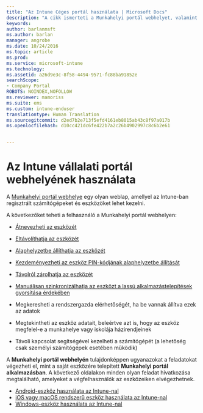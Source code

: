 ```yaml
---
title: "Az Intune Céges portál használata | Microsoft Docs"
description: "A cikk ismerteti a Munkahelyi portál webhelyet, valamint hivatkozásokat biztosít a webhelyen keresztül elvégezhető feladatok lépéseivel kapcsolatban"
keywords: 
author: barlanmsft
ms.author: barlan
manager: angrobe
ms.date: 10/24/2016
ms.topic: article
ms.prod: 
ms.service: microsoft-intune
ms.technology: 
ms.assetid: a26d9e3c-8f58-4494-9571-fc88ba91852e
searchScope:
- Company Portal
ROBOTS: NOINDEX,NOFOLLOW
ms.reviewer: mamoriss
ms.suite: ems
ms.custom: intune-enduser
translationtype: Human Translation
ms.sourcegitcommit: d2ed7b2e713f5efd4161eb8015ab43c8f97a017b
ms.openlocfilehash: d10cc421dc6fe422b7a2c26b4902997c8c6b2e61


---
```


# <a name="using-the-intune-company-portal-website"></a>Az Intune vállalati portál webhelyének használata
A [Munkahelyi portál webhelye](http://portal.manage.microsoft.com) egy olyan weblap, amellyel az Intune-ban regisztrált számítógépeket és eszközöket lehet kezelni.

A következőket teheti a felhasználó a Munkahelyi portál webhelyen:

-   [Átnevezheti az eszközét](rename-your-device-cpwebsite.md)

-   [Eltávolíthatja az eszközét](remove-your-device-cpwebsite.md)

-   [Alaphelyzetbe állíthatja az eszközét](reset-your-device-cpwebsite.md)

-   [Kezdeményezheti az eszköz PIN-kódjának alaphelyzetbe állítását](reset-your-passcode-cpwebsite.md)

-   [Távolról zárolhatja az eszközét](remote-lock-your-device-cpwebsite.md)

-    [Manuálisan szinkronizálhatja az eszközt a lassú alkalmazástelepítések gyorsítása érdekében](sync-your-device-manually-cpwebsite.md)

-   Megkeresheti a rendszergazda elérhetőségét, ha be vannak állítva ezek az adatok

-   Megtekintheti az eszköz adatait, beleértve azt is, hogy az eszköz megfelel-e a munkahelye vagy iskolája házirendjeinek

-   Távoli kapcsolat segítségével kezelheti a számítógépét (a lehetőség csak személyi számítógépek esetében működik)

A **Munkahelyi portál webhelyén** tulajdonképpen ugyanazokat a feladatokat végezheti el, mint a saját eszközére telepített **Munkahelyi portál alkalmazásban**. A következő oldalakon minden olyan feladat hivatkozása megtalálható, amelyeket a végfelhasználók az eszközeiken elvégezhetnek.

- [Android-eszköz használata az Intune-nal](using-your-android-device-with-intune.md)
- [iOS vagy macOS rendszerű eszköz használata az Intune-nal](using-your-ios-or-macOS-device-with-intune.md)
- [Windows-eszköz használata az Intune-nal](using-your-windows-device-with-intune.md)



<!--HONumber=Jan17_HO1-->


